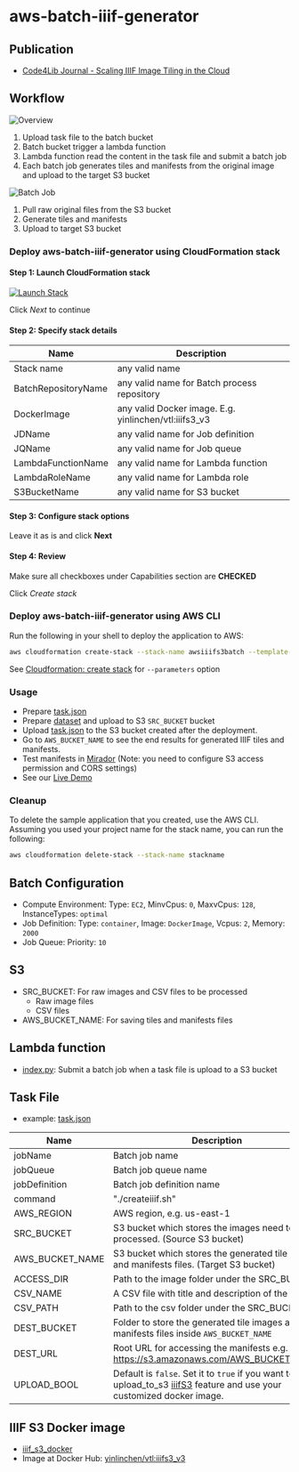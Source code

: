 # aws-batch-iiif-generator
## Publication
* [Code4Lib Journal - Scaling IIIF Image Tiling in the Cloud](https://journal.code4lib.org/articles/14933)

## Workflow
![Overview](images/overview.png "Overview")
1. Upload task file to the batch bucket
2. Batch bucket trigger a lambda function
3. Lambda function read the content in the task file and submit a batch job
4. Each batch job generates tiles and manifests from the original image and upload to the target S3 bucket

![Batch Job](images/batch_job.png "Batch Job")
1. Pull raw original files from the S3 bucket
2. Generate tiles and manifests
3. Upload to target S3 bucket

### Deploy aws-batch-iiif-generator using CloudFormation stack
#### Step 1: Launch CloudFormation stack
[![Launch Stack](https://cdn.rawgit.com/buildkite/cloudformation-launch-stack-button-svg/master/launch-stack.svg)](https://console.aws.amazon.com/cloudformation/home?region=us-east-1#/stacks/new?&templateURL=https://vtdlp-dev-cf.s3.amazonaws.com/awsiiifs3batch.template)

Click *Next* to continue

#### Step 2: Specify stack details

| Name | Description |
|----------|-------------|
| Stack name | any valid name |
| BatchRepositoryName | any valid name for Batch process repository |
| DockerImage | any valid Docker image. E.g. yinlinchen/vtl:iiifs3_v3 |
| JDName | any valid name for Job definition |
| JQName | any valid name for Job queue |
| LambdaFunctionName | any valid name for Lambda function |
| LambdaRoleName | any valid name for Lambda role  |
| S3BucketName | any valid name for S3 bucket |

#### Step 3: Configure stack options
Leave it as is and click **Next**

#### Step 4: Review
Make sure all checkboxes under Capabilities section are **CHECKED**

Click *Create stack*

### Deploy aws-batch-iiif-generator using AWS CLI

Run the following in your shell to deploy the application to AWS:
```bash
aws cloudformation create-stack --stack-name awsiiifs3batch --template-body file://awsiiifs3batch.template --capabilities CAPABILITY_NAMED_IAM
```

See [Cloudformation: create stack](https://docs.aws.amazon.com/cli/latest/reference/cloudformation/create-stack.html) for `--parameters` option

### Usage
* Prepare [task.json](examples/task.json)
* Prepare [dataset](examples/sample_dataset.zip) and upload to S3 `SRC_BUCKET` bucket
* Upload [task.json](examples/task.json) to the S3 bucket created after the deployment.
* Go to `AWS_BUCKET_NAME` to see the end results for generated IIIF tiles and manifests.
* Test manifests in [Mirador](https://projectmirador.org/demo/) (Note: you need to configure S3 access permission and CORS settings)
* See our [Live Demo](https://d2fmsr62h737j1.cloudfront.net/index.html)

### Cleanup

To delete the sample application that you created, use the AWS CLI. Assuming you used your project name for the stack name, you can run the following:

```bash
aws cloudformation delete-stack --stack-name stackname
```

## Batch Configuration
* Compute Environment: Type: `EC2`, MinvCpus: `0`, MaxvCpus: `128`, InstanceTypes: `optimal`
* Job Definition: Type: `container`, Image: `DockerImage`, Vcpus: `2`, Memory: `2000`
* Job Queue: Priority: `10`

## S3
* SRC_BUCKET: For raw images and CSV files to be processed
	* Raw image files
	* CSV files
* AWS_BUCKET_NAME: For saving tiles and manifests files

## Lambda function
* [index.py](src/index.py): Submit a batch job when a task file is upload to a S3 bucket

## Task File
* example: [task.json](examples/task.json)

| Name | Description |
|----------|-------------|
| jobName | Batch job name |
| jobQueue | Batch job queue name |
| jobDefinition | Batch job definition name |
| command | "./createiiif.sh" |
| AWS_REGION | AWS region, e.g. us-east-1 |
| SRC_BUCKET | S3 bucket which stores the images need to be processed. (Source S3 bucket) |
| AWS_BUCKET_NAME | S3 bucket which stores the generated tile images and manifests files. (Target S3 bucket) |
| ACCESS_DIR | Path to the image folder under the SRC_BUCKET |
| CSV_NAME | A CSV file with title and description of the images |
| CSV_PATH | Path to the csv folder under the SRC_BUCKET |
| DEST_BUCKET | Folder to store the generated tile images and manifests files inside `AWS_BUCKET_NAME` |
| DEST_URL | Root URL for accessing the manifests e.g. https://s3.amazonaws.com/AWS_BUCKET_NAME |
| UPLOAD_BOOL | Default is `false`. Set it to `true` if you want to use upload_to_s3 [iiifS3](https://github.com/cmoa/iiif_s3) feature and use your customized docker image. |

## IIIF S3 Docker image
* [iiif_s3_docker](https://github.com/vt-digital-libraries-platform/iiif_s3_docker)
* Image at Docker Hub: [yinlinchen/vtl:iiifs3_v3](https://cloud.docker.com/repository/docker/yinlinchen/vtl/tags)
